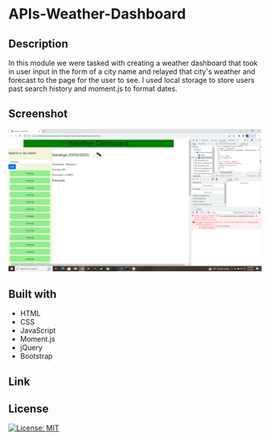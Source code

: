 # APIs-Weather-Dashboard

## Description
In this module we were tasked with creating a weather dashboard that took in user input in the form of a city name and relayed that city's weather and forecast to the page for the user to see. I used local storage to store users past search history and moment.js to format dates. 
## Screenshot
![Screenshot](/assets/images/home.png)

## Built with
* HTML
* CSS
* JavaScript
* Moment.js
* jQuery
* Bootstrap
## Link

## License
 [![License: MIT](https://img.shields.io/badge/License-MIT-purple.svg)](https://opensource.org/licenses/MIT)
